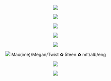 <p align="center"> <img src=https://64.media.tumblr.com/27fd0cec23e2f48a74a2264d96d28490/ee09abb08cabc6f1-a8/s1280x1920/7ebb470064b853e7f3db60bb3f8d7bb5b2f9d993.pnj> </p>
<p align="center"> <img src=https://komarev.com/ghpvc/?username=tw1std&color=red&abbreviated=true&style=flat-square)> </p>
<p align="center"> <img src=https://64.media.tumblr.com/ba385f426e74d0ae1757552dc93191f9/4a5b102a6b6ba960-4d/s1280x1920/38989e18b366c1afe19142bd9e9728d56a2c2cdf.pnj> </p>
<p align="center"> <img src=https://64.media.tumblr.com/66e895326b85795d204cb7157ffb74f0/069bd55dd785967d-8b/s540x810/9ba36ab43960377bac941a2d4adec7e09fb054ba.pnj> </p>
<p align="center"> <img src=https://64.media.tumblr.com/4dd59d4f36b6ca73c7bba40cb9ae0d56/043b9f9d8b88d465-f4/s1280x1920/f895dea9062c99027e2127282194d986347c5d58.pnj> </p>
<p align="center"> <img src=https://64.media.tumblr.com/aa4d98ad2ddd4ee571be4fc9123a29b2/87eb9dbf53ddda9c-a1/s75x75_c1/621939d3c6804007927bfed96c14ffa6c6722016.gifv> Max(ime)/Megan/Twist ✿ 5teen ✿ mlt/alb/eng </p>
<p align="center"> <img src=https://64.media.tumblr.com/ba385f426e74d0ae1757552dc93191f9/4a5b102a6b6ba960-4d/s1280x1920/38989e18b366c1afe19142bd9e9728d56a2c2cdf.pnj> </p>
<p align="center"> <img src=https://64.media.tumblr.com/3f36620f44aadbe57343a3ada20afaf9/ee09abb08cabc6f1-a1/s1280x1920/42b8453426ce17d01736b1143fd56761afb6b7be.pnj> </p>
